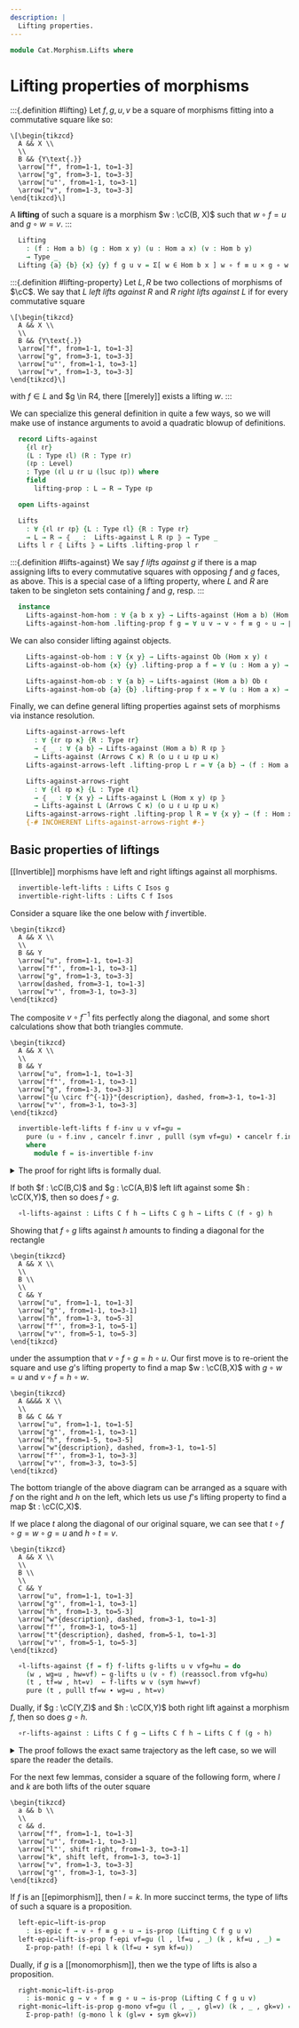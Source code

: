 ```yaml
---
description: |
  Lifting properties.
---
```

<!--
```agda
open import Cat.Instances.Shape.Interval
open import Cat.Morphism.Class
open import Cat.Prelude

import Cat.Reasoning
```
-->
```agda
module Cat.Morphism.Lifts where
```

# Lifting properties of morphisms

<!--
```agda
private module Impl {o ℓ} {C : Precategory o ℓ} where
  open Precategory C
  private
    variable
      a b c d x y : ⌞ C ⌟
      f g h u v : Hom a b
```
-->


:::{.definition #lifting}
Let $f, g, u, v$ be a square of morphisms fitting into a commutative
square like so:

~~~{.quiver}
\[\begin{tikzcd}
  A && X \\
  \\
  B && {Y\text{.}}
  \arrow["f", from=1-1, to=1-3]
  \arrow["g", from=3-1, to=3-3]
  \arrow["u"', from=1-1, to=3-1]
  \arrow["v", from=1-3, to=3-3]
\end{tikzcd}\]
~~~

A **lifting** of such a square is a morphism $w : \cC(B, X)$ such
that $w \circ f = u$ and $g \circ w = v$.
:::

```agda
  Lifting
    : (f : Hom a b) (g : Hom x y) (u : Hom a x) (v : Hom b y)
    → Type _
  Lifting {a} {b} {x} {y} f g u v = Σ[ w ∈ Hom b x ] w ∘ f ≡ u × g ∘ w ≡ v
```

:::{.definition #lifting-property}
Let $L, R$ be two collections of morphisms of $\cC$. We say
that $L$ *left lifts against* $R$ and $R$ *right lifts against* $L$
if for every commutative square

~~~{.quiver}
\[\begin{tikzcd}
  A && X \\
  \\
  B && {Y\text{.}}
  \arrow["f", from=1-1, to=1-3]
  \arrow["g", from=3-1, to=3-3]
  \arrow["u"', from=1-1, to=3-1]
  \arrow["v", from=1-3, to=3-3]
\end{tikzcd}\]
~~~

with $f \in L$ and $g \in R4, there [[merely]] exists a lifting $w$.
:::

We can specialize this general definition in quite a few ways, so we will
make use of instance arguments to avoid a quadratic blowup of definitions.

```agda
  record Lifts-against
    {ℓl ℓr}
    (L : Type ℓl) (R : Type ℓr)
    (ℓp : Level)
    : Type (ℓl ⊔ ℓr ⊔ (lsuc ℓp)) where
    field
      lifting-prop : L → R → Type ℓp

  open Lifts-against

  Lifts
    : ∀ {ℓl ℓr ℓp} {L : Type ℓl} {R : Type ℓr}
    → L → R → ⦃ _ :  Lifts-against L R ℓp ⦄ → Type _
  Lifts l r ⦃ Lifts ⦄ = Lifts .lifting-prop l r
```

:::{.definition #lifts-against}
We say $f$ *lifts against* $g$ if there is a map assigning lifts to
every commutative squares with opposing $f$ and $g$ faces, as above.
This is a special case of a lifting property, where $L$ and $R$ are taken
to be singleton sets containing $f$ and $g$, resp.
:::

```agda
  instance
    Lifts-against-hom-hom : ∀ {a b x y} → Lifts-against (Hom a b) (Hom x y) ℓ
    Lifts-against-hom-hom .lifting-prop f g = ∀ u v → v ∘ f ≡ g ∘ u → ∥ Lifting f g u v ∥
```

We can also consider lifting against objects.

```agda
    Lifts-against-ob-hom : ∀ {x y} → Lifts-against Ob (Hom x y) ℓ
    Lifts-against-ob-hom {x} {y} .lifting-prop a f = ∀ (u : Hom a y) → ∥ Σ[ h ∈ Hom a x ] f ∘ h ≡ u ∥

    Lifts-against-hom-ob : ∀ {a b} → Lifts-against (Hom a b) Ob ℓ
    Lifts-against-hom-ob {a} {b} .lifting-prop f x = ∀ (u : Hom a x) → ∥ Σ[ h ∈ Hom b x ] h ∘ f ≡ u ∥
```

Finally, we can define general lifting properties against sets of morphisms
via instance resolution.

```agda
    Lifts-against-arrows-left
      : ∀ {ℓr ℓp κ} {R : Type ℓr}
      → ⦃ _ : ∀ {a b} → Lifts-against (Hom a b) R ℓp ⦄
      → Lifts-against (Arrows C κ) R (o ⊔ ℓ ⊔ ℓp ⊔ κ)
    Lifts-against-arrows-left .lifting-prop L r = ∀ {a b} → (f : Hom a b) → f ∈ L → Lifts f r

    Lifts-against-arrows-right
      : ∀ {ℓl ℓp κ} {L : Type ℓl}
      → ⦃ _ : ∀ {x y} → Lifts-against L (Hom x y) ℓp ⦄
      → Lifts-against L (Arrows C κ) (o ⊔ ℓ ⊔ ℓp ⊔ κ)
    Lifts-against-arrows-right .lifting-prop l R = ∀ {x y} → (f : Hom x y) → f ∈ R → Lifts l f
    {-# INCOHERENT Lifts-against-arrows-right #-}
```

<!--
```agda
open Impl hiding (Lifts; Lifting) public
private open module Reimpl {o ℓ} (C : Precategory o ℓ) = Impl {C = C} using (Lifts; Lifting) public
{-# DISPLAY Impl.Lifts {C = C} L R = Lifts C L R #-}
{-# DISPLAY Impl.Lifting {C = C} f g h k = Lifting C f g h k #-}

module _ {o ℓ} (C : Precategory o ℓ) where
  open Cat.Reasoning C
  private
    module Arr = Cat.Reasoning (Arr C)
    variable
      a b c d x y : ⌞ C ⌟
      f g h u v : Hom a b

```
-->

## Basic properties of liftings

[[Invertible]] morphisms have left and right liftings against all morphisms.

```agda
  invertible-left-lifts : Lifts C Isos g
  invertible-right-lifts : Lifts C f Isos
```

Consider a square like the one below with $f$ invertible.

~~~{.quiver}
\begin{tikzcd}
  A && X \\
  \\
  B && Y
  \arrow["u", from=1-1, to=1-3]
  \arrow["f"', from=1-1, to=3-1]
  \arrow["g", from=1-3, to=3-3]
  \arrow[dashed, from=3-1, to=1-3]
  \arrow["v"', from=3-1, to=3-3]
\end{tikzcd}
~~~

The composite $v \circ f^{-1}$ fits perfectly along the diagonal, and
some short calculations show that both triangles commute.

~~~{.quiver}
\begin{tikzcd}
  A && X \\
  \\
  B && Y
  \arrow["u", from=1-1, to=1-3]
  \arrow["f"', from=1-1, to=3-1]
  \arrow["g", from=1-3, to=3-3]
  \arrow["{u \circ f^{-1}}"{description}, dashed, from=3-1, to=1-3]
  \arrow["v"', from=3-1, to=3-3]
\end{tikzcd}
~~~

```agda
  invertible-left-lifts f f-inv u v vf=gu =
    pure (u ∘ f.inv , cancelr f.invr , pulll (sym vf=gu) ∙ cancelr f.invl)
    where
      module f = is-invertible f-inv
```

<details>
<summary>The proof for right lifts is formally dual.
</summary>

```agda
  invertible-right-lifts g g-inv u v vf=gu =
    pure (g.inv ∘ v , pullr vf=gu ∙ cancell g.invr , cancell g.invl)
    where
      module g = is-invertible g-inv
```
</details>

If both $f : \cC(B,C)$ and $g : \cC(A,B)$ left lift against some $h : \cC(X,Y)$,
then so does $f \circ g$.

```agda
  ∘l-lifts-against : Lifts C f h → Lifts C g h → Lifts C (f ∘ g) h
```

Showing that $f \circ g$ lifts against $h$ amounts to finding a diagonal
for the rectangle

~~~{.quiver}
\begin{tikzcd}
  A && X \\
  \\
  B \\
  \\
  C && Y
  \arrow["u", from=1-1, to=1-3]
  \arrow["g"', from=1-1, to=3-1]
  \arrow["h", from=1-3, to=5-3]
  \arrow["f"', from=3-1, to=5-1]
  \arrow["v"', from=5-1, to=5-3]
\end{tikzcd}
~~~

under the assumption that $v \circ f \circ g = h \circ u$. Our first move
is to re-orient the square and use $g$'s lifting property to find a map
$w : \cC(B,X)$ with $g \circ w = u$ and $v \circ f = h \circ w$.

~~~{.quiver}
\begin{tikzcd}
  A &&&& X \\
  \\
  B && C && Y
  \arrow["u", from=1-1, to=1-5]
  \arrow["g"', from=1-1, to=3-1]
  \arrow["h", from=1-5, to=3-5]
  \arrow["w"{description}, dashed, from=3-1, to=1-5]
  \arrow["f"', from=3-1, to=3-3]
  \arrow["v"', from=3-3, to=3-5]
\end{tikzcd}
~~~

The bottom triangle of the above diagram can be arranged as a square
with $f$ on the right and $h$ on the left, which lets us use $f$'s
lifting property to find a map $t : \cC(C,X)$.

If we place $t$ along the diagonal of our original square, we can see
that $t \circ f \circ g = w \circ g = u$ and $h \circ t = v$.

~~~{.quiver}
\begin{tikzcd}
  A && X \\
  \\
  B \\
  \\
  C && Y
  \arrow["u", from=1-1, to=1-3]
  \arrow["g"', from=1-1, to=3-1]
  \arrow["h", from=1-3, to=5-3]
  \arrow["w"{description}, dashed, from=3-1, to=1-3]
  \arrow["f"', from=3-1, to=5-1]
  \arrow["t"{description}, dashed, from=5-1, to=1-3]
  \arrow["v"', from=5-1, to=5-3]
\end{tikzcd}
~~~

```agda
  ∘l-lifts-against {f = f} f-lifts g-lifts u v vfg=hu = do
    (w , wg=u , hw=vf) ← g-lifts u (v ∘ f) (reassocl.from vfg=hu)
    (t , tf=w , ht=v)  ← f-lifts w v (sym hw=vf)
    pure (t , pulll tf=w ∙ wg=u , ht=v)
```

Dually, if $g : \cC(Y,Z)$ and $h : \cC(X,Y)$ both right lift against a
morphism $f$, then so does $g \circ h$.

```agda
  ∘r-lifts-against : Lifts C f g → Lifts C f h → Lifts C f (g ∘ h)
```

<details>
<summary>The proof follows the exact same trajectory as the left case,
so we will spare the reader the details.
</summary>
```agda
  ∘r-lifts-against {h = h} f-lifts g-lifts u v ve=fgu = do
    (w , we=gu , fw=v) ← f-lifts (h ∘ u) v (reassocr.to ve=fgu)
    (t , te=u , gt=w)  ← g-lifts u w we=gu
    pure (t , te=u , pullr gt=w ∙ fw=v)
```
</details>

For the next few lemmas, consider a square of the following form, where
$l$ and $k$ are both lifts of the outer square

~~~{.quiver}
\begin{tikzcd}
  a && b \\
  \\
  c && d.
  \arrow["f", from=1-1, to=1-3]
  \arrow["u"', from=1-1, to=3-1]
  \arrow["l"', shift right, from=1-3, to=3-1]
  \arrow["k", shift left, from=1-3, to=3-1]
  \arrow["v", from=1-3, to=3-3]
  \arrow["g"', from=3-1, to=3-3]
\end{tikzcd}
~~~

<!--
```agda
  ∘l-lifts-class : ∀ {κ} (R : Arrows C κ) → Lifts C f R → Lifts C g R → Lifts C (f ∘ g) R
  ∘l-lifts-class R f-lifts g-lifts r r∈R = ∘l-lifts-against (f-lifts r r∈R) (g-lifts r r∈R)

  ∘r-lifts-class : ∀ {κ} (L : Arrows C κ) → Lifts C L f → Lifts C L g → Lifts C L (f ∘ g)
  ∘r-lifts-class L f-lifts g-lifts l l∈L = ∘r-lifts-against (f-lifts l l∈L) (g-lifts l l∈L)
```
-->

If $f$ is an [[epimorphism]], then $l = k$. In more succinct terms, the
type of lifts of such a square is a proposition.

```agda
  left-epic→lift-is-prop
    : is-epic f → v ∘ f ≡ g ∘ u → is-prop (Lifting C f g u v)
  left-epic→lift-is-prop f-epi vf=gu (l , lf=u , _) (k , kf=u , _) =
    Σ-prop-path! (f-epi l k (lf=u ∙ sym kf=u))
```

Dually, if $g$ is a [[monomorphism]], then we the type of lifts is also
a proposition.

```agda
  right-monic→lift-is-prop
    : is-monic g → v ∘ f ≡ g ∘ u → is-prop (Lifting C f g u v)
  right-monic→lift-is-prop g-mono vf=gu (l , _ , gl=v) (k , _ , gk=v) =
    Σ-prop-path! (g-mono l k (gl=v ∙ sym gk=v))
```
